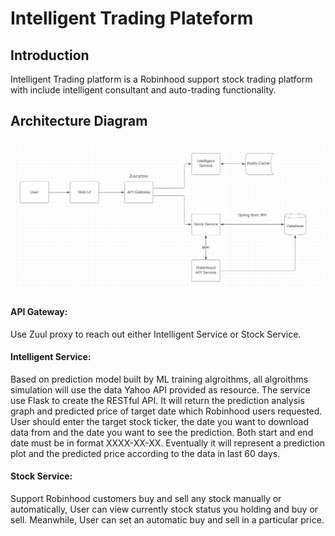 # **Intelligent Trading Plateform**

## Introduction

Intelligent Trading platform is a Robinhood support stock trading platform with include intelligent consultant and auto-trading functionality. 

## Architecture Diagram
![Design](MySql-docker-build/Design.png)

#### API Gateway:
Use Zuul proxy to reach out either Intelligent Service or Stock Service.

#### Intelligent Service: 
Based on prediction model built by ML training algroithms, all algroithms simulation will use the data Yahoo API provided as resource. The service use Flask to create the RESTful API. It will return the prediction analysis graph and predicted price of target date which Robinhood users requested. User should enter the target stock ticker, the date you want to download data from and the date you want to see the prediction. Both start and end date must be in format XXXX-XX-XX. Eventually it will represent a prediction plot and the predicted price according to the data in last 60 days.

#### Stock Service: 
Support Robinhood customers buy and sell any stock manually or automatically, User can view currently stock status you holding and buy or sell. Meanwhile, User can set an automatic buy and sell in a particular price. 